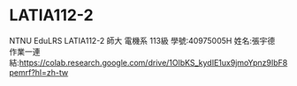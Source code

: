 # LATIA112-2
NTNU EduLRS LATIA112-2
師大 電機系 113級 
學號:40975005H
姓名:張宇德  
作業一連結:https://colab.research.google.com/drive/1OlbKS_kydIE1ux9jmoYpnz9IbF8pemrf?hl=zh-tw

